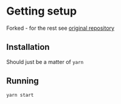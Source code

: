 # Getting setup

Forked - for the rest see [original repository](https://github.com/pentaphobe/react-playground)

## Installation

Should just be a matter of `yarn`

## Running

`yarn start`






